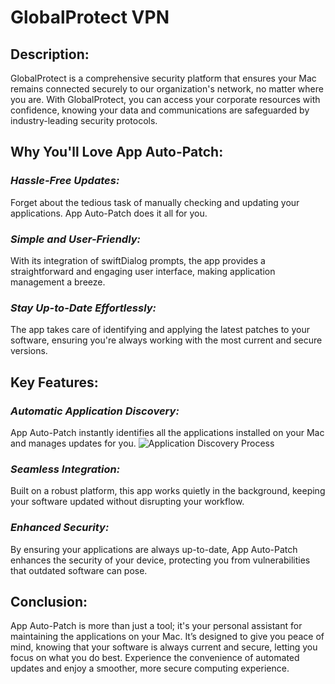 <!--vpn palo alto global protect cisco anyconnect-->
# **GlobalProtect VPN**

## **Description:**
GlobalProtect is a comprehensive security platform that ensures your Mac remains connected securely to our organization's network, no matter where you are. With GlobalProtect, you can access your corporate resources with confidence, knowing your data and communications are safeguarded by industry-leading security protocols.

## **Why You'll Love App Auto-Patch:**

### *Hassle-Free Updates:* 
Forget about the tedious task of manually checking and updating your applications. App Auto-Patch does it all for you.
### *Simple and User-Friendly:* 
With its integration of swiftDialog prompts, the app provides a straightforward and engaging user interface, making application management a breeze.
### *Stay Up-to-Date Effortlessly:* 
The app takes care of identifying and applying the latest patches to your software, ensuring you're always working with the most current and secure versions.

## **Key Features:**
### *Automatic Application Discovery:* 
App Auto-Patch instantly identifies all the applications installed on your Mac and manages updates for you.
![Application Discovery Process](https://raw.githubusercontent.com/robjschroeder/App-Auto-Patch/main/Images/AAP-Discovery.png)
### *Seamless Integration:* 
Built on a robust platform, this app works quietly in the background, keeping your software updated without disrupting your workflow.
### *Enhanced Security:* 
By ensuring your applications are always up-to-date, App Auto-Patch enhances the security of your device, protecting you from vulnerabilities that outdated software can pose.

## **Conclusion:**
App Auto-Patch is more than just a tool; it's your personal assistant for maintaining the applications on your Mac. It’s designed to give you peace of mind, knowing that your software is always current and secure, letting you focus on what you do best. Experience the convenience of automated updates and enjoy a smoother, more secure computing experience.
